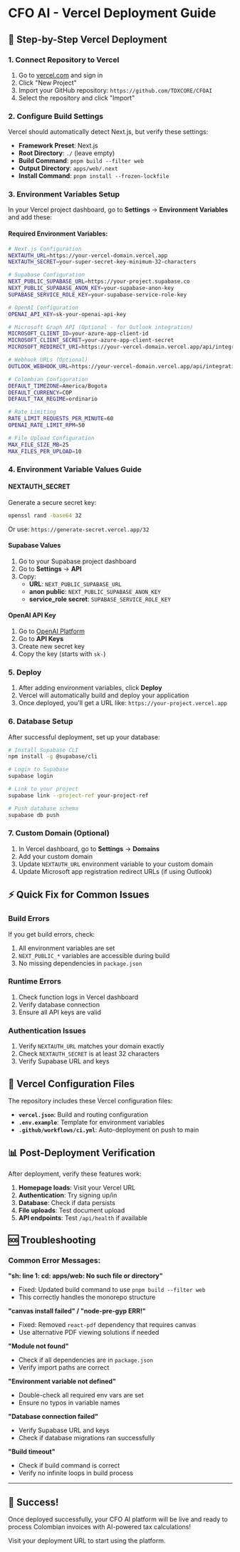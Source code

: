 # CFO AI - Vercel Deployment Guide

## 🚀 Step-by-Step Vercel Deployment

### 1. **Connect Repository to Vercel**

1. Go to [vercel.com](https://vercel.com) and sign in
2. Click "New Project"
3. Import your GitHub repository: `https://github.com/TDXCORE/CFOAI`
4. Select the repository and click "Import"

### 2. **Configure Build Settings**

Vercel should automatically detect Next.js, but verify these settings:

- **Framework Preset**: Next.js
- **Root Directory**: `./` (leave empty)
- **Build Command**: `pnpm build --filter web`
- **Output Directory**: `apps/web/.next`
- **Install Command**: `pnpm install --frozen-lockfile`

### 3. **Environment Variables Setup**

In your Vercel project dashboard, go to **Settings** → **Environment Variables** and add these:

#### **Required Environment Variables:**

```bash
# Next.js Configuration
NEXTAUTH_URL=https://your-vercel-domain.vercel.app
NEXTAUTH_SECRET=your-super-secret-key-minimum-32-characters

# Supabase Configuration
NEXT_PUBLIC_SUPABASE_URL=https://your-project.supabase.co
NEXT_PUBLIC_SUPABASE_ANON_KEY=your-supabase-anon-key
SUPABASE_SERVICE_ROLE_KEY=your-supabase-service-role-key

# OpenAI Configuration
OPENAI_API_KEY=sk-your-openai-api-key

# Microsoft Graph API (Optional - for Outlook integration)
MICROSOFT_CLIENT_ID=your-azure-app-client-id
MICROSOFT_CLIENT_SECRET=your-azure-app-client-secret
MICROSOFT_REDIRECT_URI=https://your-vercel-domain.vercel.app/api/integrations/outlook/auth

# Webhook URLs (Optional)
OUTLOOK_WEBHOOK_URL=https://your-vercel-domain.vercel.app/api/integrations/outlook/webhook

# Colombian Configuration
DEFAULT_TIMEZONE=America/Bogota
DEFAULT_CURRENCY=COP
DEFAULT_TAX_REGIME=ordinario

# Rate Limiting
RATE_LIMIT_REQUESTS_PER_MINUTE=60
OPENAI_RATE_LIMIT_RPM=50

# File Upload Configuration
MAX_FILE_SIZE_MB=25
MAX_FILES_PER_UPLOAD=10
```

### 4. **Environment Variable Values Guide**

#### **NEXTAUTH_SECRET**
Generate a secure secret key:
```bash
openssl rand -base64 32
```
Or use: `https://generate-secret.vercel.app/32`

#### **Supabase Values**
1. Go to your Supabase project dashboard
2. Go to **Settings** → **API**
3. Copy:
   - **URL**: `NEXT_PUBLIC_SUPABASE_URL`
   - **anon public**: `NEXT_PUBLIC_SUPABASE_ANON_KEY`
   - **service_role secret**: `SUPABASE_SERVICE_ROLE_KEY`

#### **OpenAI API Key**
1. Go to [OpenAI Platform](https://platform.openai.com/)
2. Go to **API Keys**
3. Create new secret key
4. Copy the key (starts with `sk-`)

### 5. **Deploy**

1. After adding environment variables, click **Deploy**
2. Vercel will automatically build and deploy your application
3. Once deployed, you'll get a URL like: `https://your-project.vercel.app`

### 6. **Database Setup**

After successful deployment, set up your database:

```bash
# Install Supabase CLI
npm install -g @supabase/cli

# Login to Supabase
supabase login

# Link to your project
supabase link --project-ref your-project-ref

# Push database schema
supabase db push
```

### 7. **Custom Domain (Optional)**

1. In Vercel dashboard, go to **Settings** → **Domains**
2. Add your custom domain
3. Update `NEXTAUTH_URL` environment variable to your custom domain
4. Update Microsoft app registration redirect URLs (if using Outlook)

## ⚡ Quick Fix for Common Issues

### **Build Errors**

If you get build errors, check:
1. All environment variables are set
2. `NEXT_PUBLIC_*` variables are accessible during build
3. No missing dependencies in `package.json`

### **Runtime Errors**

1. Check function logs in Vercel dashboard
2. Verify database connection
3. Ensure all API keys are valid

### **Authentication Issues**

1. Verify `NEXTAUTH_URL` matches your domain exactly
2. Check `NEXTAUTH_SECRET` is at least 32 characters
3. Verify Supabase URL and keys

## 🔧 Vercel Configuration Files

The repository includes these Vercel configuration files:

- **`vercel.json`**: Build and routing configuration
- **`.env.example`**: Template for environment variables
- **`.github/workflows/ci.yml`**: Auto-deployment on push to main

## 📊 Post-Deployment Verification

After deployment, verify these features work:

1. **Homepage loads**: Visit your Vercel URL
2. **Authentication**: Try signing up/in
3. **Database**: Check if data persists
4. **File uploads**: Test document upload
5. **API endpoints**: Test `/api/health` if available

## 🆘 Troubleshooting

### Common Error Messages:

**"sh: line 1: cd: apps/web: No such file or directory"**
- Fixed: Updated build command to use `pnpm build --filter web`
- This correctly handles the monorepo structure

**"canvas install failed" / "node-pre-gyp ERR!"**
- Fixed: Removed `react-pdf` dependency that requires canvas
- Use alternative PDF viewing solutions if needed

**"Module not found"**
- Check if all dependencies are in `package.json`
- Verify import paths are correct

**"Environment variable not defined"**
- Double-check all required env vars are set
- Ensure no typos in variable names

**"Database connection failed"**
- Verify Supabase URL and keys
- Check if database migrations ran successfully

**"Build timeout"**
- Check if build command is correct
- Verify no infinite loops in build process

---

## 🎉 Success!

Once deployed successfully, your CFO AI platform will be live and ready to process Colombian invoices with AI-powered tax calculations!

Visit your deployment URL to start using the platform.